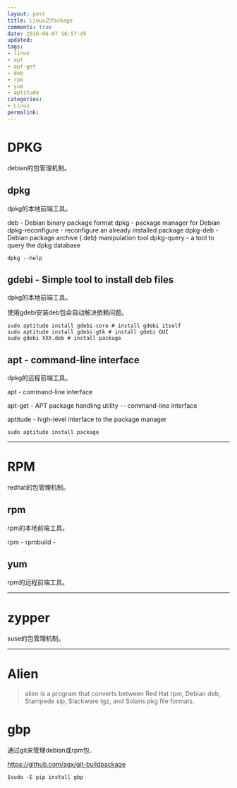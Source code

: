 ```yaml
---
layout: post
title: Linux之Package
comments: true
date: 2016-06-07 16:57:45
updated:
tags:
- linux
- apt
- apt-get
- deb
- rpm
- yum
- aptitude
categories:
- Linux
permalink:
---
```


# DPKG

debian的包管理机制。

## dpkg

dpkg的本地前端工具。

deb - Debian binary package format
dpkg - package manager for Debian
dpkg-reconfigure - reconfigure an already installed package
dpkg-deb - Debian package archive (.deb) manipulation tool
dpkg-query - a tool to query the dpkg database

    dpkg --help

## gdebi - Simple tool to install deb files

dpkg的本地前端工具。

使用gdebi安装deb包会自动解决依赖问题。

    sudo aptitude install gdebi-core # install gdebi itself
    sudo aptitude install gdebi-gtk # install gdebi GUI
    sudo gdebi XXX.deb # install package

## apt - command-line interface

dpkg的远程前端工具。

apt - command-line interface

apt-get - APT package handling utility -- command-line interface

aptitude - high-level interface to the package manager

    sudo aptitude install package

***

# RPM

redhat的包管理机制。

## rpm

rpm的本地前端工具。

rpm -
rpmbuild -

## yum

rpm的远程前端工具。

***

# zypper

suse的包管理机制。

***

# Alien

> alien is a program that converts between Red Hat rpm, Debian deb, Stampede slp, Slackware tgz, and Solaris pkg file formats.

# gbp

通过git来管理debian或rpm包．

<https://github.com/agx/git-buildpackage>

    $sudo -E pip install gbp
